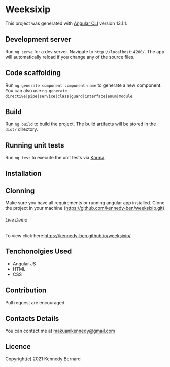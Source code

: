 # Weeksixip

This project was generated with [Angular CLI](https://github.com/angular/angular-cli) version 13.1.1.

## Development server

Run `ng serve` for a dev server. Navigate to `http://localhost:4200/`. The app will automatically reload if you change any of the source files.

## Code scaffolding

Run `ng generate component component-name` to generate a new component. You can also use `ng generate directive|pipe|service|class|guard|interface|enum|module`.

## Build

Run `ng build` to build the project. The build artifacts will be stored in the `dist/` directory.

## Running unit tests

Run `ng test` to execute the unit tests via [Karma](https://karma-runner.github.io).

## Installation

## Clonning

Make sure you have all requirements or running angular app installed.
Clone the project in your machine {https://github.com/kennedy-ben/weeksixip.git}

###### Live Demo

To view click here:https://kennedy-ben.github.io/weeksixip/

## Tenchonolgies Used

* Angular JS
* HTML
* CSS

## Contribution
Pull request are encouraged

## Contacts Details
You can contact me at makuanikennedy@gmail.com

## Licence
Copyright(c) 2021 Kennedy Bernard